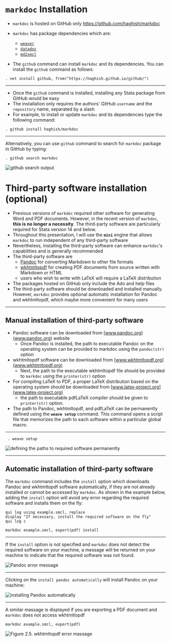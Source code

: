 `markdoc` Installation
=======================

- `markdoc` is hosted on GitHub only <https://github.com/haghish/markdoc>

- `markdoc` has package dependencies which are:
    + [`weaver`](https://github.com/haghish/weaver)
    + [`datadoc`](https://github.com/haghish/datadoc)
    + [`md2smcl`](https://github.com/haghish/markdown)

- The `github` command  can install `markdoc` and its dependencies. You can install the `github` command as follows:

~~~
. net install github, from("https://haghish.github.io/github/")
~~~

---

- Once the `github` command is installed, installing any Stata package from GitHub would be easy
- The installation only requires the authors' GitHub `username` and the `repository` name, separated by a slash
- For example, to install or update `markdoc` and its dependencies type the following command:

~~~~
. github install haghish/markdoc
~~~~

---

Alternatively, you can use `github` command to search for `markdoc` package in GitHub by typing:

~~~
. github search markdoc
~~~

![`github search` output](images/search-output.png)



Third-party software installation (optional)
============================================

- Previous versions of `markdoc` required other software for generating Word and PDF documents. However, in the recent version of `markdoc`, __this is no longer a necessity__. The third-party software are particularly required for Stata version 14 and below. 
- Throughout this presentation, I will use the __`mini`__ engine that allows `markdoc` to run independent of any third-party software 
- Nevertheless, installing the third-party software can enhance `markdoc`'s capabilities and is generally recommended
- The third-party software are
    + [Pandoc](http://pandoc.org/) for converting Markdown to other file formats
    + [wkhtmltopdf](wkhtmltopdf.org) for creating PDF documents from source written with Markdown or HTML
    + users who wish to write with LaTeX will require a LaTeX distribution
- The packages hosted on GitHub only include the Ado and help files
- The third-party software should be downloaded and installed manually. However, `markdoc` provides optional automatic installation for Pandoc and wkhtmltopdf, which maybe more convenient for many users

---

## Manual installation of third-party software

- Pandoc software can be downloaded from [www.pandoc.org](www.pandoc.org) website
    + Once Pandoc is installed, the path to executable Pandoc on the operating system can be provided to markdoc using the `pandoc(str)` option
- wkhtmltopdf software can be downloaded from [www.wkhtmltopdf.org](www.wkhtmltopdf.org)
    + Next, the path to the executable wkhtmltopdf file should be provided to `markdoc` using the `printer(str)` option
- For compiling LaTeX to PDF, a proper LaTeX distribution based on the operating system should be downloaded from [www.latex-project.org](www.latex-project.org)
    + the path to executable pdfLaTeX compiler should be given to `printer(str)` option.
- The path to Pandoc, wkhtmltopdf, and pdfLaTeX can be permanently defined using the __`weave setup`__ command. This command opens a script file that memorizes the path to each software within a particular global macro.



---

     . weave setup
![defining the paths to required software permanently](images/weavesetup.png)

---

## Automatic installation of third-party software

The `markdoc` command includes the `install` option which downloads Pandoc and wkhtmltopdf software automatically, if they are not already installed or cannot be accessed by `markdoc`. As shown in the example below, adding the `install` option will avoid any error regarding the required software and installs them on the fly:

~~~
qui log using example.smcl, replace
display "If necessary, install the required software on the fly"
qui log c

markdoc example.smcl, export(pdf) install
~~~

---

If the `install` option is not specified and `markdoc` does not detect the required software on your machine, a message will be returned on your machine to indicate that the required software was not found.

![Pandoc error message](images/pandocsetup.png)

---

Clicking on the `install pandoc automatically` will install Pandoc on your machine:

![installing Pandoc automatically](images/pandocsetup2.png)


---

A similar massage is displayed if you are exporting a PDF document and `markdoc` does not access wkhtmltopdf

~~~
markdoc example.smcl, export(pdf)
~~~

![Figure 2.5. wkhtmltopdf error massage](images/wkhtmltopdfsetup.png)



